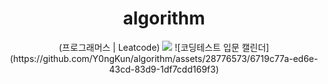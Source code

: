 <div align="center"> 
<h1>  algorithm </h1> 
(프로그래머스 | Leatcode)
  <img src="https://github.com/Y0ngKun/algorithm/assets/28776573/6719c77a-ed6e-43cd-83d9-1df7cdd169f3">
![코딩테스트 입문 캘린더](https://github.com/Y0ngKun/algorithm/assets/28776573/6719c77a-ed6e-43cd-83d9-1df7cdd169f3)

</div>
